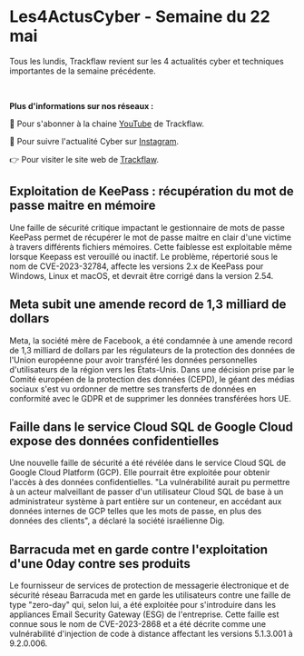 # Les4ActusCyber - Semaine du 22 mai

    
Tous les lundis, Trackflaw revient sur les 4 actualités cyber et techniques importantes de la semaine précédente.

<br>

**Plus d'informations sur nos réseaux :**

🔴 Pour s'abonner à la chaine [YouTube](https://www.youtube.com/@trackflaw) de Trackflaw.

📸 Pour suivre l'actualité Cyber sur [Instagram](https://www.instagram.com/trackflaw/).

👉 Pour visiter le site web de [Trackflaw](https://trackflaw.com).

    
## Exploitation de KeePass : récupération du mot de passe maitre en mémoire

Une faille de sécurité critique impactant le gestionnaire de mots de passe KeePass permet de récupérer le mot de passe maitre en clair d'une victime à travers différents fichiers mémoires. Cette faiblesse est exploitable même lorsque Keepass est verouillé ou inactif.
Le problème, répertorié sous le nom de CVE-2023-32784, affecte les versions 2.x de KeePass pour Windows, Linux et macOS, et devrait être corrigé dans la version 2.54.


## Meta subit une amende record de 1,3 milliard de dollars

Meta, la société mère de Facebook, a été condamnée à une amende record de 1,3 milliard de dollars par les régulateurs de la protection des données de l'Union européenne pour avoir transféré les données personnelles d'utilisateurs de la région vers les États-Unis.
Dans une décision prise par le Comité européen de la protection des données (CEPD), le géant des médias sociaux s'est vu ordonner de mettre ses transferts de données en conformité avec le GDPR et de supprimer les données transférées hors UE.


## Faille dans le service Cloud SQL de Google Cloud expose des données confidentielles

Une nouvelle faille de sécurité a été révélée dans le service Cloud SQL de Google Cloud Platform (GCP). Elle pourrait être exploitée pour obtenir l'accès à des données confidentielles.
"La vulnérabilité aurait pu permettre à un acteur malveillant de passer d'un utilisateur Cloud SQL de base à un administrateur système à part entière sur un conteneur, en accédant aux données internes de GCP telles que les mots de passe, en plus des données des clients", a déclaré la société israélienne Dig.


## Barracuda met en garde contre l'exploitation d'une 0day contre ses produits

Le fournisseur de services de protection de messagerie électronique et de sécurité réseau Barracuda met en garde les utilisateurs contre une faille de type "zero-day" qui, selon lui, a été exploitée pour s'introduire dans les appliances Email Security Gateway (ESG) de l'entreprise.
Cette faille est connue sous le nom de CVE-2023-2868 et a été décrite comme une vulnérabilité d'injection de code à distance affectant les versions 5.1.3.001 à 9.2.0.006.


